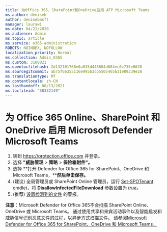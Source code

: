 ```yaml
---
title: 为Office 365、SharePoint和OneDrive启用 ATP Microsoft Teams
ms.author: deniseb
author: denisebmsft
manager: laurawi
ms.date: 04/21/2020
ms.audience: Admin
ms.topic: article
ms.service: o365-administration
ROBOTS: NOINDEX, NOFOLLOW
localization_priority: Normal
ms.collection: Admin_O365
ms.custom: 3100021
ms.openlocfilehash: 2d132101768e0a835d448604d684ec0c735e6628
ms.sourcegitcommit: ab75f66355116e995b3cb5505465b31989339e28
ms.translationtype: MT
ms.contentlocale: zh-CN
ms.lasthandoff: 08/13/2021
ms.locfileid: "58332149"
---
```

# <a name="enable-microsoft-defender-for-office-365-for-sharepoint-online-onedrive-and-microsoft-teams"></a>为 Office 365 Online、SharePoint 和 OneDrive 启用 Microsoft Defender Microsoft Teams

1. 转到 https://protection.office.com 并登录。
2. 选择 **"威胁管理**  >  **策略**  >  **保险箱附件"。**
3. 选择 **打开 Defender for Office 365 for SharePoint、OneDrive 和 Microsoft Teams，****然后单击保存。**
4.  (建议) 全局管理员或 SharePoint Online 管理员，运行 [Set-SPOTenant](https://docs.microsoft.com/powershell/module/sharepoint-online/Set-SPOTenant?view=sharepoint-ps) cmdlet，将 **DisallowInfectedFileDownload** 参数设置为 *true。*
5.  (推荐) [设置检测到的文件](https://docs.microsoft.com/microsoft-365/security/office-365-security/turn-on-atp-for-spo-odb-and-teams#set-up-alerts-for-detected-files) 的警报。

**注意**：Microsoft Defender for Office 365不会扫描 SharePoint Online、OneDrive 或 Microsoft Teams。 通过使用共享和来宾活动事件以及智能启发和威胁信号识别恶意文件的过程，以异步方式扫描文件。 请参阅[Microsoft Defender for Office 365 for SharePoint、OneDrive 和 Microsoft Teams。](https://docs.microsoft.com/microsoft-365/security/office-365-security/atp-for-spo-odb-and-teams)
